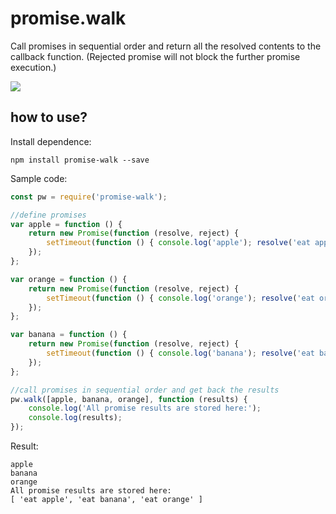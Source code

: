 # promise.walk
Call promises in sequential order and return all the resolved contents to the callback function. (Rejected promise will not block the further promise execution.)

<a href="https://nodei.co/npm/promise-walk/"><img src="https://nodei.co/npm/promise-walk.png"></a>

## how to use?
Install dependence:
```code
npm install promise-walk --save
```

Sample code:
```javascript
const pw = require('promise-walk');

//define promises
var apple = function () { 
	return new Promise(function (resolve, reject) {
		setTimeout(function () { console.log('apple'); resolve('eat apple'); }, 3000);
	});
};

var orange = function () {
	return new Promise(function (resolve, reject) {
		setTimeout(function () { console.log('orange'); resolve('eat orange'); }, 1000);
	});
};

var banana = function () {
	return new Promise(function (resolve, reject) {
		setTimeout(function () { console.log('banana'); resolve('eat banana'); }, 2000);
	});
};

//call promises in sequential order and get back the results
pw.walk([apple, banana, orange], function (results) {
	console.log('All promise results are stored here:');
	console.log(results);
});
```

Result:
```
apple
banana
orange
All promise results are stored here:
[ 'eat apple', 'eat banana', 'eat orange' ]
```
